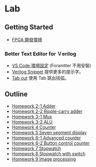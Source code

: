 # Lab 

## Getting Started
- [FPGA 開發環境](https://xiao.ghost.io/zai-ubuntu-an-zhuang-ise-bing-shi-yong-basys2-an-zhuang-ubuntu/)

### Better Text Editor for Ｖerilog
- [VS Code 環境設定](https://www.dcard.tw/f/nctu/p/235935287) (Foramtter 不用安裝)
- [Verilog Snippet](https://marketplace.visualstudio.com/items?itemName=czh.czh-verilog-snippet) 提供更多的提示字。 
- [Tab out](https://marketplace.visualstudio.com/items?itemName=albert.TabOut) 使用 Tab 跳出括弧。


## Outline
- [Homework 2-1 Adder ](https://github.com/frankxaio/Seminar/tree/main/Sophomore%20Seminar/Homework%202-1)
- [Homework 2-2 Ripple-carry adder](https://github.com/frankxaio/Seminar/tree/main/Sophomore%20Seminar/Homework%202-2) 
- [Homework 3-1 Mux](https://github.com/frankxaio/Seminar/tree/main/Sophomore%20Seminar/Homework%203-1)
- [Homework 3-2 ALU](https://github.com/frankxaio/Seminar/tree/main/Sophomore%20Seminar/Homework%203-2) 
- [Homework 4 Counter](https://github.com/frankxaio/Seminar/tree/main/Sophomore%20Seminar/Homework%204)
- [Homework 5 Seven segment display](https://github.com/frankxaio/Seminar/tree/main/Sophomore%20Seminar/Homework%205) 
- [Homework 6-1 Advanced counter](https://github.com/frankxaio/Seminar/tree/main/Sophomore%20Seminar/Homework%206-1)
- [Homework 6-2 Button control counter](https://github.com/frankxaio/Seminar/tree/main/Sophomore%20Seminar/Homework%206-2) 
- [Homework 7 Stopwatch](https://github.com/frankxaio/Seminar/tree/main/Sophomore%20Seminar/Homework%207) 
- [Homework 8 Stopwatch with switch](https://github.com/frankxaio/Seminar/tree/main/Sophomore%20Seminar/Homework%208) 
- [Homework 9 Image processing](https://github.com/frankxaio/Seminar/tree/main/Sophomore%20Seminar/Homework%209) 
